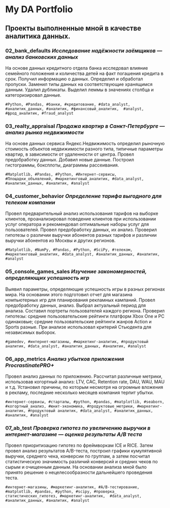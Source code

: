 # My DA Portfolio

## Проекты выполненные мной в качестве аналитика данных.

### **02_bank_defaults**    *Исследование надёжности заёмщиков — анализ банковских данных*

На основе данных кредитного отдела банка исследовал влияние семейного положения и количества детей на факт погашения кредита в срок. Получил информацию о данных. Определил и обработал пропуски. Заменил типы данных на соответствующие хранящимся данным. Удалил дубликаты. Выделил леммы в значениях столбца и категоризировал данные.

	#Python, #Pandas, #банки, #кредитование, #data_analyst, #аналитик_данных, #аналитик, #финансовый_аналитик,  #analyst, #фрод_аналитик, #fraud_analyst

### **03_realty_appraisal** *Продажа квартир в Санкт-Петербурге — анализ рынка недвижимости*

На основе данных сервиса Яндекс.Недвижимость определил рыночную стоимость объектов недвижимости разного типа, типичные параметры квартир, в зависимости от удаленности от центра. Провел предобработку данных. Добавил новые данные. Построил гистограммы, боксплоты, диаграммы рассеивания.	

	#Matplotlib, #Pandas, #Python, #Интернет-сервисы, #Площадки_объявлений, #маркетинговый_аналитик, #data_analyst, #аналитик_данных, #аналитик, #analyst

### **04_customer_behavior** *Определение тарифа выгодного для телеком компании*

Провел предварительный анализ использования тарифов на выборке клиентов, проанализировал поведение клиентов при использовании услуг оператора и рекомендовал оптимальные наборы услуг для пользователей. Провел предобработку данных, их анализ. Проверил гипотезы о различии выручки абонентов разных тарифов и различии выручки абонентов из Москвы и других регионов.

	#Matplotlib, #NumPy, #Pandas, #Python, #SciPy, #телеком, #маркетинговый_аналитик, #data_analyst, #аналитик_данных, #аналитик, #analyst
	
### **05_console_games_sales** *Изучение закономерностей, определяющих успешность игр*

Выявил параметры, определяющие успешность игры в разных регионах мира. На основании этого подготовил отчет для магазина компьютерных игр для планирования рекламных кампаний. Провел предобработку данных, анализ. Выбрал актуальный период для анализа. Составил портреты пользователей каждого региона. Проверил гипотезы: средние пользовательские рейтинги платформ Xbox One и PC одинаковые; средние пользовательские рейтинги жанров Action и Sports разные. При анализе использовал критерий Стьюдента для независимых выборок.

	#gamedev, #интернет-магазины, #маркетинг-аналитик, #продуктовый аналитик, #data_analyst, #аналитик_данных, #аналитик, #analyst
	
### **06_app_metrics** *Анализ убытков приложения ProcrastinatePRO+*

Провел анализ данных по приложению. Рассчитал различные метрики, использовав когортный анализ: LTV, CAC, Retention rate, DAU, WAU, MAU и т.д. Установил причины, по которым несмотря на огромные вложения в рекламу, последние несколько месяцев компания терпит убытки. 

	#интернет-сервисы, #стартапы, #python, #pandas, #matplotlib, #seaborn, #когортный_анализ, #юнит-экономика, #продуктовые_метрики, #маркетинг-аналитик, #продуктовый аналитик, #data_analyst, #аналитик_данных, #аналитик, #analyst

### **07_ab_test** *Проверка гипотез по увеличению выручки в интернет-магазине — оценка результаты A/B теста*

Провел приоритизацию гипотез по фреймворкам ICE и RICE. Затем провел анализ результатов A/B-теста, построил графики кумулятивной выручки, среднего чека, конверсии по группам, а затем посчитал статистическую значимость различий конверсий и средних чеков по сырым и очищенным данным. На основании анализа мной было принято решение о нецелесообразности дальнейшего проведения теста.

	#интернет-магазины,	#маркетинг-аналитик, #A/B-тестирование, #matplotlib, #pandas, #python, #scipy, #проверка_ статистических_гипотез, #маркетинг-аналитик,  #data_analyst, #аналитик_данных, #аналитик, #analyst